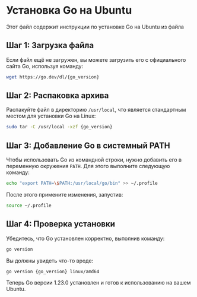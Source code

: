
# Установка Go  на Ubuntu

Этот файл содержит инструкции по установке Go на Ubuntu из файла

## Шаг 1: Загрузка файла

Если файл ещё не загружен, вы можете загрузить его с официального сайта Go, используя команду:

```bash
wget https://go.dev/dl/{go_version}
```

## Шаг 2: Распаковка архива

Распакуйте файл в директорию `/usr/local`, что является стандартным местом для установки Go на Linux:

```bash
sudo tar -C /usr/local -xzf {go_version}
```

## Шаг 3: Добавление Go в системный PATH

Чтобы использовать Go из командной строки, нужно добавить его в переменную окружения `PATH`. Для этого выполните следующую команду:

```bash
echo "export PATH=\$PATH:/usr/local/go/bin" >> ~/.profile
```

После этого примените изменения, запустив:

```bash
source ~/.profile
```

## Шаг 4: Проверка установки

Убедитесь, что Go установлен корректно, выполнив команду:

```bash
go version
```

Вы должны увидеть что-то вроде:

```
go version {go_version} linux/amd64
```

Теперь Go версии 1.23.0 установлен и готов к использованию на вашем Ubuntu.

